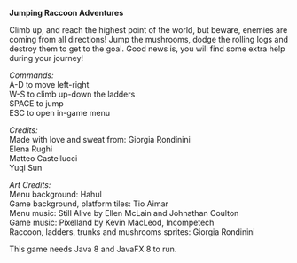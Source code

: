 **Jumping Raccoon Adventures**

Climb up, and reach the highest point of the world, but beware, enemies are coming from all directions!
Jump the mushrooms, dodge the rolling logs and destroy them to get to the goal. Good news is, you will
find some extra help during your journey!

_Commands:_  
A-D to move left-right  
W-S to climb up-down the ladders  
SPACE to jump  
ESC to open in-game menu  

_Credits:_  
Made with love and sweat from:
Giorgia Rondinini  
Elena Rughi  
Matteo Castellucci  
Yuqi Sun  

_Art Credits:_  
Menu background: Hahul  
Game background, platform tiles: Tio Aimar  
Menu music: Still Alive by Ellen McLain and Johnathan Coulton  
Game music: Pixelland by Kevin MacLeod, Incompetech  
Raccoon, ladders, trunks and mushrooms sprites: Giorgia Rondinini  

This game needs Java 8 and JavaFX 8 to run.

